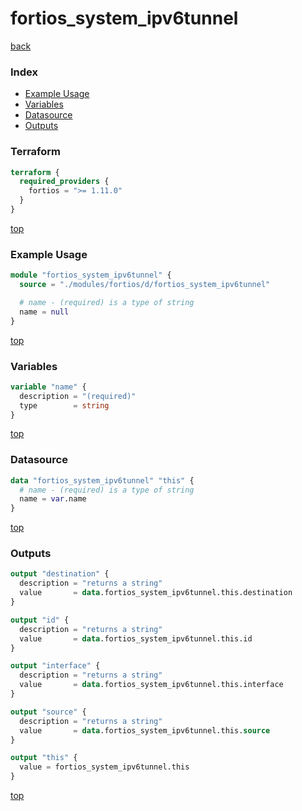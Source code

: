 # fortios_system_ipv6tunnel

[back](../fortios.md)

### Index

- [Example Usage](#example-usage)
- [Variables](#variables)
- [Datasource](#datasource)
- [Outputs](#outputs)

### Terraform

```terraform
terraform {
  required_providers {
    fortios = ">= 1.11.0"
  }
}
```

[top](#index)

### Example Usage

```terraform
module "fortios_system_ipv6tunnel" {
  source = "./modules/fortios/d/fortios_system_ipv6tunnel"

  # name - (required) is a type of string
  name = null
}
```

[top](#index)

### Variables

```terraform
variable "name" {
  description = "(required)"
  type        = string
}
```

[top](#index)

### Datasource

```terraform
data "fortios_system_ipv6tunnel" "this" {
  # name - (required) is a type of string
  name = var.name
}
```

[top](#index)

### Outputs

```terraform
output "destination" {
  description = "returns a string"
  value       = data.fortios_system_ipv6tunnel.this.destination
}

output "id" {
  description = "returns a string"
  value       = data.fortios_system_ipv6tunnel.this.id
}

output "interface" {
  description = "returns a string"
  value       = data.fortios_system_ipv6tunnel.this.interface
}

output "source" {
  description = "returns a string"
  value       = data.fortios_system_ipv6tunnel.this.source
}

output "this" {
  value = fortios_system_ipv6tunnel.this
}
```

[top](#index)